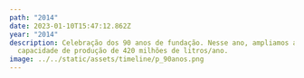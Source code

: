 ```yaml
---
path: "2014"
date: 2023-01-10T15:47:12.862Z
year: "2014"
description: Celebração dos 90 anos de fundação. Nesse ano, ampliamos a
  capacidade de produção de 420 milhões de litros/ano.
image: ../../static/assets/timeline/p_90anos.png
---
```

